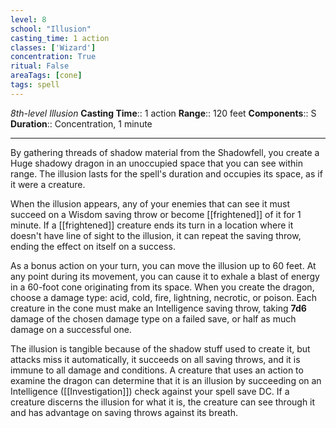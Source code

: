 ```yaml
---
level: 8
school: "Illusion"
casting_time: 1 action
classes: ['Wizard']
concentration: True
ritual: False
areaTags: [cone]
tags: spell
---
```


_8th-level Illusion_
**Casting Time**:: 1 action
**Range**:: 120 feet
**Components**:: S
**Duration**:: Concentration, 1 minute

---

By gathering threads of shadow material from the Shadowfell, you create a Huge shadowy dragon in an unoccupied space that you can see within range. The illusion lasts for the spell's duration and occupies its space, as if it were a creature.

When the illusion appears, any of your enemies that can see it must succeed on a Wisdom saving throw or become [[frightened]] of it for 1 minute. If a [[frightened]] creature ends its turn in a location where it doesn't have line of sight to the illusion, it can repeat the saving throw, ending the effect on itself on a success.

As a bonus action on your turn, you can move the illusion up to 60 feet. At any point during its movement, you can cause it to exhale a blast of energy in a 60-foot cone originating from its space. When you create the dragon, choose a damage type: acid, cold, fire, lightning, necrotic, or poison. Each creature in the cone must make an Intelligence saving throw, taking **7d6** damage of the chosen damage type on a failed save, or half as much damage on a successful one.

The illusion is tangible because of the shadow stuff used to create it, but attacks miss it automatically, it succeeds on all saving throws, and it is immune to all damage and conditions. A creature that uses an action to examine the dragon can determine that it is an illusion by succeeding on an Intelligence ([[Investigation]]) check against your spell save DC. If a creature discerns the illusion for what it is, the creature can see through it and has advantage on saving throws against its breath.



